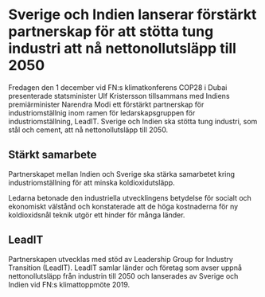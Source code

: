 # Sverige och Indien lanserar förstärkt partnerskap för att stötta tung industri att nå nettonollutsläpp till 2050

Fredagen den 1 december vid FN:s klimatkonferens COP28 i Dubai presenterade statsminister Ulf Kristersson tillsammans med Indiens premiärminister Narendra Modi ett förstärkt partnerskap för industriomställnig inom ramen för ledarskapsgruppen för industriomställning, LeadIT. Sverige och Indien ska stötta tung industri, som stål och cement, att nå nettonollutsläpp till 2050.

## Stärkt samarbete

Partnerskapet mellan Indien och Sverige ska stärka samarbetet kring industriomställning för att minska koldioxidutsläpp.

Ledarna betonade den industriella utvecklingens betydelse för socialt och ekonomiskt välstånd och konstaterade att de höga kostnaderna för ny koldioxidsnål teknik utgör ett hinder för många länder.

## LeadIT

Partnerskapen utvecklas med stöd av Leadership Group for Industry Transition (LeadIT). LeadIT samlar länder och företag som avser uppnå nettonollutsläpp från industrin till 2050 och lanserades av Sverige och Indien vid FN:s klimattoppmöte 2019.
